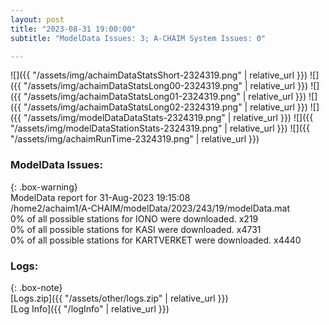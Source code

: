 ```yaml
---
layout: post
title: "2023-08-31 19:00:00"
subtitle: "ModelData Issues: 3; A-CHAIM System Issues: 0"

---
```


![]({{ "/assets/img/achaimDataStatsShort-2324319.png" | relative_url }})
![]({{ "/assets/img/achaimDataStatsLong00-2324319.png" | relative_url }})
![]({{ "/assets/img/achaimDataStatsLong01-2324319.png" | relative_url }})
![]({{ "/assets/img/achaimDataStatsLong02-2324319.png" | relative_url }})
![]({{ "/assets/img/modelDataDataStats-2324319.png" | relative_url }})
![]({{ "/assets/img/modelDataStationStats-2324319.png" | relative_url }})
![]({{ "/assets/img/achaimRunTime-2324319.png" | relative_url }})


### ModelData Issues:  
  
{: .box-warning}  
 ModelData report for 31-Aug-2023 19:15:08   
 /home2/achaim1/A-CHAIM/modelData/2023/243/19/modelData.mat   
 0% of all possible stations for IONO were downloaded. x219   
 0% of all possible stations for KASI were downloaded. x4731   
 0% of all possible stations for KARTVERKET were downloaded. x4440   
  


### Logs:  
  
{: .box-note}  
[Logs.zip]({{ "/assets/other/logs.zip" | relative_url }})  
[Log Info]({{ "/logInfo" | relative_url }})  
